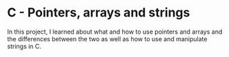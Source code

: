 # C - Pointers, arrays and strings

In this project, I learned about what and how to use pointers and arrays and the differences between the two as well as how to use and manipulate strings in C.
